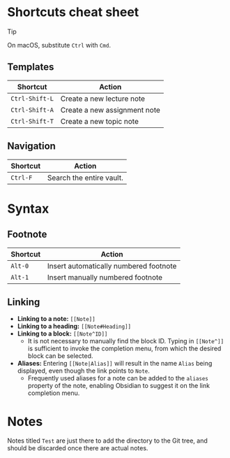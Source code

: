# Shortcuts cheat sheet

> [!tip]
>  On macOS, substitute `Ctrl` with `Cmd`.
 ## Templates

| Shortcut       | Action                       |
| -------------- | ---------------------------- |
| `Ctrl-Shift-L` | Create a new lecture note    |
| `Ctrl-Shift-A` | Create a new assignment note |
| `Ctrl-Shift-T` | Create a new topic note      |

## Navigation

| Shortcut | Action                   |
| -------- | ------------------------ |
| `Ctrl-F` | Search the entire vault. |

# Syntax

## Footnote

| **Shortcut** | **Action**                             |
| ------------ | -------------------------------------- |
| `Alt-0`      | Insert automatically numbered footnote |
| `Alt-1`      | Insert manually numbered footnote      |

## Linking

- **Linking to a note:** `[[Note]]`
- **Linking to a heading:** `[[Note#Heading]]`
- **Linking to a block:** `[[Note^ID]]`
	- It is not necessary to manually find the block ID. Typing in `[[Note^]]` is sufficient to invoke the completion menu, from which the desired block can be selected.
- **Aliases:** Entering `[[Note|Alias]]` will result in the name `Alias` being displayed, even though the link points to `Note`.
	- Frequently used aliases for a note can be added to the `aliases` property of the note, enabling Obsidian to suggest it on the link completion menu.

# Notes

Notes titled `Test` are just there to add the directory to the Git tree, and should be discarded once there are actual notes.